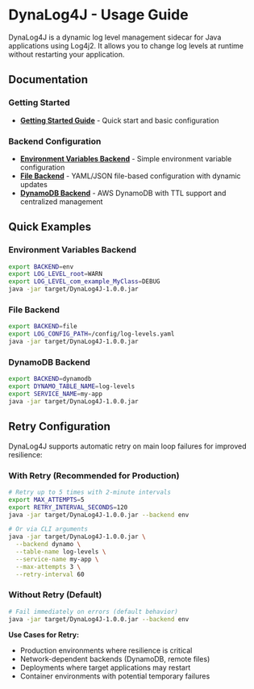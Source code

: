 # DynaLog4J - Usage Guide

DynaLog4J is a dynamic log level management sidecar for Java applications using Log4j2. It allows you to change log levels at runtime without restarting your application.

## Documentation

### Getting Started
- **[Getting Started Guide](docs/getting-started.md)** - Quick start and basic configuration

### Backend Configuration
- **[Environment Variables Backend](docs/env-backend.md)** - Simple environment variable configuration
- **[File Backend](docs/file-backend.md)** - YAML/JSON file-based configuration with dynamic updates
- **[DynamoDB Backend](docs/dynamodb-backend.md)** - AWS DynamoDB with TTL support and centralized management


## Quick Examples

### Environment Variables Backend
```bash
export BACKEND=env
export LOG_LEVEL_root=WARN
export LOG_LEVEL_com_example_MyClass=DEBUG
java -jar target/DynaLog4J-1.0.0.jar
```

### File Backend
```bash
export BACKEND=file
export LOG_CONFIG_PATH=/config/log-levels.yaml
java -jar target/DynaLog4J-1.0.0.jar
```

### DynamoDB Backend
```bash
export BACKEND=dynamodb
export DYNAMO_TABLE_NAME=log-levels
export SERVICE_NAME=my-app
java -jar target/DynaLog4J-1.0.0.jar
```

## Retry Configuration

DynaLog4J supports automatic retry on main loop failures for improved resilience:

### With Retry (Recommended for Production)
```bash
# Retry up to 5 times with 2-minute intervals
export MAX_ATTEMPTS=5
export RETRY_INTERVAL_SECONDS=120
java -jar target/DynaLog4J-1.0.0.jar --backend env

# Or via CLI arguments
java -jar target/DynaLog4J-1.0.0.jar \
  --backend dynamo \
  --table-name log-levels \
  --service-name my-app \
  --max-attempts 3 \
  --retry-interval 60
```

### Without Retry (Default)
```bash
# Fail immediately on errors (default behavior)
java -jar target/DynaLog4J-1.0.0.jar --backend env
```

**Use Cases for Retry:**
- Production environments where resilience is critical
- Network-dependent backends (DynamoDB, remote files)
- Deployments where target applications may restart
- Container environments with potential temporary failures